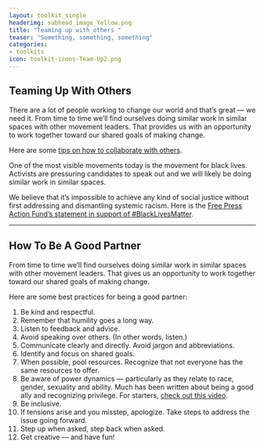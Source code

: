 ```yaml
---
layout: toolkit_single
headerimg: subhead_image_Yellow.png
title: "Teaming up with others "
teaser: "Something, something, something"
categories:
- toolkits
icon: toolkit-icons-Team-Up2.png
---
```


## Teaming Up With Others

There are a lot of people working to change our world and that’s great — we need it. From time to time we’ll find ourselves doing similar work in similar spaces with other movement leaders. That provides us with an opportunity to work together toward our shared goals of making change.

Here are some <a href="#collaborate">tips on how to collaborate with others</a>.

One of the most visible movements today is the movement for black lives. Activists are pressuring candidates to speak out and we will likely be doing similar work in similar spaces.

We believe that it’s impossible to achieve any kind of social justice without first addressing and dismantling systemic racism. Here is the [Free Press Action Fund’s statement in support of #BlackLivesMatter](http://internet2016/blog/we-stand-blacklivesmatter/). 

***

## <a name="collaborate">How To Be A Good Partner</a>

From time to time we’ll find ourselves doing similar work in similar spaces with other movement leaders. That gives us an opportunity to work together toward our shared goals of making change.

Here are some best practices for being a good partner:

 1. Be kind and respectful.
 1. Remember that humility goes a long way.
 1. Listen to feedback and advice.
 1. Avoid speaking over others. (In other words, listen.)
 1. Communicate clearly and directly. Avoid jargon and abbreviations.
 1. Identify and focus on shared goals.
 1. When possible, pool resources. Recognize that not everyone has the same resources to offer.
 1. Be aware of power dynamics — particularly as they relate to race, gender, sexuality and ability. Much has been written about being a good ally and recognizing privilege. For starters, [check out this video](https://www.youtube.com/watch?v=_dg86g-QlM0).
 1. Be inclusive.
 1. If tensions arise and you misstep, apologize. Take steps to address the issue going forward.
 1. Step up when asked, step back when asked.
 1. Get creative — and have fun!
